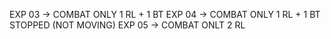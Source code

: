 EXP 03 -> COMBAT ONLY 1 RL + 1 BT
EXP 04 -> COMBAT ONLY 1 RL + 1 BT STOPPED (NOT MOVING)
EXP 05 -> COMBAT ONLT 2 RL